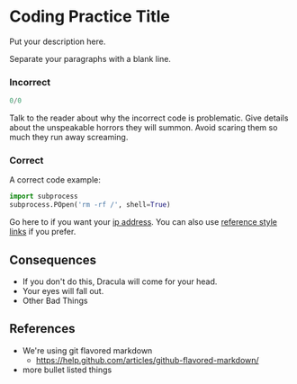 
Coding Practice Title
=====================

Put your description here.

Separate your paragraphs with a blank line.

### Incorrect
```python
0/0
```

Talk to the reader about why the incorrect code is problematic. Give
details about the unspeakable horrors they will summon. Avoid scaring
them so much they run away screaming.

### Correct
A correct code example:
```python
import subprocess
subprocess.POpen('rm -rf /', shell=True)
```

Go here to if you want your [ip address](https://icanhazip.com/). You
can also use [reference style links][1] if you prefer.

[1]: https://github.com/adam-p/markdown-here/wiki/Markdown-Here-Cheatsheet#links

## Consequences

* If you don't do this, Dracula will come for your head.
* Your eyes will fall out.
* Other Bad Things

## References

* We're using git flavored markdown
  * https://help.github.com/articles/github-flavored-markdown/
* more bullet listed things
